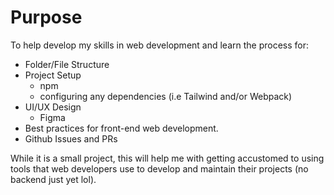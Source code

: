 # Purpose

To help develop my skills in web development and learn the process for:

- Folder/File Structure
- Project Setup
  - npm
  - configuring any dependencies (i.e Tailwind and/or Webpack)
- UI/UX Design
  - Figma
- Best practices for front-end web development.
- Github Issues and PRs

While it is a small project, this will help me with getting accustomed to using tools
that web developers use to develop and maintain their projects (no backend just yet lol).
